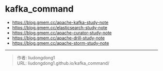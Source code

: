 # kafka_command


- https://blog.gmem.cc/apache-kafka-study-note
- https://blog.gmem.cc/elasticsearch-study-note
- https://blog.gmem.cc/apache-curator-study-note
- https://blog.gmem.cc/apache-drill-study-note
- https://blog.gmem.cc/apache-storm-study-note


---

> 作者: liudongdong1  
> URL: liudongdong1.github.io/kafka_command/  

